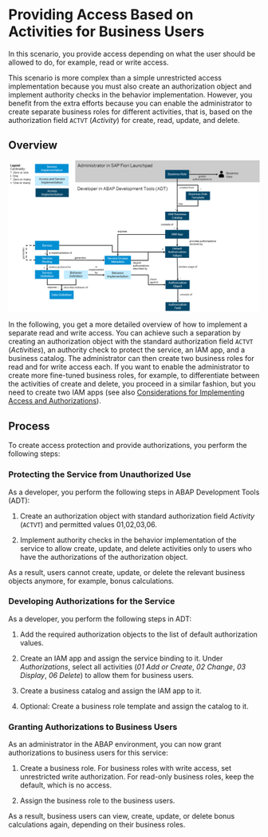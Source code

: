 <!-- loiof070f5d02d044157831eaae567adb3ae -->

# Providing Access Based on Activities for Business Users

In this scenario, you provide access depending on what the user should be allowed to do, for example, read or write access.

This scenario is more complex than a simple unrestricted access implementation because you must also create an authorization object and implement authority checks in the behavior implementation. However, you benefit from the extra efforts because you can enable the administrator to create separate business roles for different activities, that is, based on the authorization field `ACTVT` \(*Activity*\) for create, read, update, and delete.



<a name="loiof070f5d02d044157831eaae567adb3ae__section_lr2_ppf_pmb"/>

## Overview

![](images/Authorization_Concept_Granting_Read_or_Write_Access_0638c2c.png)

In the following, you get a more detailed overview of how to implement a separate read and write access. You can achieve such a separation by creating an authorization object with the standard authorization field `ACTVT` \(*Activities*\), an authority check to protect the service, an IAM app, and a business catalog. The administrator can then create two business roles for read and for write access each. If you want to enable the administrator to create more fine-tuned business roles, for example, to differentiate between the activities of create and delete, you proceed in a similar fashion, but you need to create two IAM apps \(see also [Considerations for Implementing Access and Authorizations](considerations-for-implementing-access-and-authorizations-c324022.md)\).



<a name="loiof070f5d02d044157831eaae567adb3ae__section_gjg_ncc_xmb"/>

## Process

To create access protection and provide authorizations, you perform the following steps:



### Protecting the Service from Unauthorized Use

As a developer, you perform the following steps in ABAP Development Tools \(ADT\):

1.  Create an authorization object with standard authorization field *Activity* \(`ACTVT`\) and permitted values 01,02,03,06.

2.  Implement authority checks in the behavior implementation of the service to allow create, update, and delete activities only to users who have the authorizations of the authorization object.


As a result, users cannot create, update, or delete the relevant business objects anymore, for example, bonus calculations.



### Developing Authorizations for the Service

As a developer, you perform the following steps in ADT:

1.  Add the required authorization objects to the list of default authorization values.

2.  Create an IAM app and assign the service binding to it. Under *Authorizations*, select all activities \(*01 Add or Create*, *02 Change*, *03 Display*, *06 Delete*\) to allow them for business users.

3.  Create a business catalog and assign the IAM app to it.

4.  Optional: Create a business role template and assign the catalog to it.




### Granting Authorizations to Business Users

As an administrator in the ABAP environment, you can now grant authorizations to business users for this service:

1.  Create a business role. For business roles with write access, set unrestricted write authorization. For read-only business roles, keep the default, which is no access.

2.  Assign the business role to the business users.


As a result, business users can view, create, update, or delete bonus calculations again, depending on their business roles.

